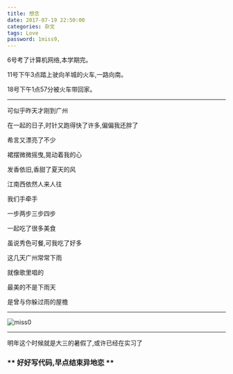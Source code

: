 ```yaml
---
title: 想念
date: 2017-07-19 22:50:00
categories: 杂文
tags: Love
password: 1miss9,
---
```


6号考了计算机网络,本学期完。

11号下午3点踏上驶向羊城的火车,一路向南。

18号下午1点57分被火车带回家。

**************************



可似乎昨天才刚到广州

在一起的日子,时针又跑得快了许多,偏偏我还胖了

希言又漂亮了不少

裙摆微微摇曳,晃动着我的心

发香依旧,香甜了夏天的风

江南西依然人来人往

我们手牵手

一步两步三步四步

一起吃了很多美食

虽说秀色可餐,可我吃了好多

这几天广州常常下雨

就像歌里唱的

最美的不是下雨天

是曾与你躲过雨的屋檐

************************

![miss0](/img/prose/miss0.png)

************************

明年这个时候就是大三的暑假了,或许已经在实习了

### ** 好好写代码,早点结束异地恋 **

